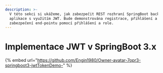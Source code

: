 ```yaml
---
description: >-
  V této sekci si ukážeme, jak zabezpečit REST rozhraní SpringBoot back-end
  aplikace s využitím JWT. Bude demonstrována registrace, přihlášení a základní
  zabezpečení end-pointu pomocí přihlášení a role.
---
```


# Implementace JWT v SpringBoot 3.x

{% embed url="https://github.com/Engin1980/Owner-avatar-7opr3-springboot3-jwtTokenDemo-" %}
